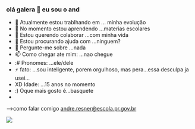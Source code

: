 ### olá galera 👋 eu sou o and

- 🔭 Atualmente estou trablhando em ... minha evolução
- 🌱 No momento estou aprendendo ...materias escolares
- 👯 Estou querendo colaborar ...com minha vida
- 🤔 Estou procurando ajuda com ...ninguem?
- 💬 Pergunte-me sobre ...nada
- 📫 Como chegar ate mim: ...nao chegue
- :# Pronomes: ...ele/dele
- ⚡ fato: ...sou inteligente, porem orgulhoso, mas pera...essa desculpa ja usei...
- XD Idade: ...15 anos no momento
- :) Oque mais gosto é...basquete
- 
-->como falar comigo
andre.resner@escola.pr.gov.br

![](https://media.tenor.com/YBBeZy9hQEoAAAAC/kagami-aomine.gif)

